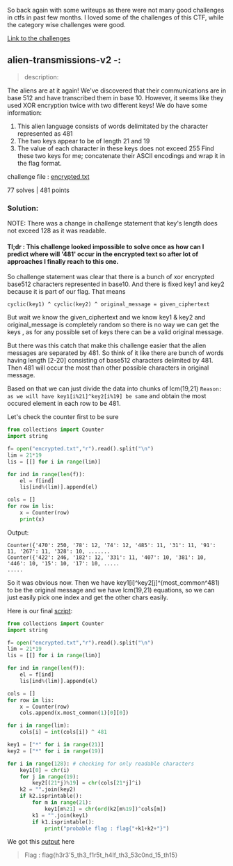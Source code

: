 
So back again with some writeups as there were not many good challenges in ctfs in past few months. 
I loved some of the challenges of this CTF, while the category wise challenges were good.

[Link to the challenges](https://2020.redpwn.net/challs)

## alien-transmissions-v2 -:
> description:

The aliens are at it again! We've discovered that their communications are in base 512 and have transcribed them in base 10. However, it seems like they used XOR encryption twice with two different keys! We do have some information:

1) This alien language consists of words delimitated by the character represented as 481
2) The two keys appear to be of length 21 and 19
3) The value of each character in these keys does not exceed 255
Find these two keys for me; concatenate their ASCII encodings and wrap it in the flag format.

challenge file : [encrypted.txt](assets/encrypted.txt)

77 solves | 481 points

### Solution:
NOTE: There was a change in challenge statement that key's length does not exceed 128 as it was readable.

#### Tl;dr : This challenge looked impossible to solve once as how can I predict where will '481' occur in the encrypted text so after lot of approaches I finally reach to this one. 
So challenge statement was clear that there is a bunch of xor encrypted base512 characters represented in base10. And there is fixed key1 and key2 because it is part of our flag.
That means
```
cyclic(key1) ^ cyclic(key2) ^ original_message = given_ciphertext
```
But wait we know the given_ciphertext and we know key1 & key2 and original_message is completely random so there is no way we can get the keys , as for any possible set of keys there can be a valid original message.

But there was this catch that make this challenge easier that the alien messages are separated by 481. So think of it like there are bunch of words having length [2-20] consisting of base512 characters delimited by 481.
Then 481 will occur the most than other possible characters in original message.

Based on that we can just divide the data into chunks of lcm(19,21) `Reason: as we will have key1[i%21]^key2[i%19] be same` and obtain the most occured element in each row to be 481.

Let's check the counter first to be sure

```python
from collections import Counter
import string

f= open("encrypted.txt","r").read().split("\n")
lim = 21*19
lis = [[] for i in range(lim)]

for ind in range(len(f)):
	el = f[ind]
	lis[ind%(lim)].append(el)

cols = []
for row in lis:
	x = Counter(row)
	print(x)

```

Output:
```
Counter({'470': 250, '78': 12, '74': 12, '485': 11, '31': 11, '91': 11, '267': 11, '328': 10, .......
Counter({'422': 246, '182': 12, '331': 11, '407': 10, '381': 10, '446': 10, '15': 10, '17': 10, .....
.....
```
So it was obvious now. Then we have key1[i]^key2[j]^(most_common^481) to be the original message and we have lcm(19,21) equations, so we can just easily pick one index and get the other chars easily. 


Here is our final [script](assets/alien.py):

```python
from collections import Counter
import string

f= open("encrypted.txt","r").read().split("\n")
lim = 21*19
lis = [[] for i in range(lim)]

for ind in range(len(f)):
	el = f[ind]
	lis[ind%(lim)].append(el)

cols = []
for row in lis:
	x = Counter(row)
	cols.append(x.most_common(1)[0][0])

for i in range(lim):
	cols[i] = int(cols[i]) ^ 481

key1 = ["*" for i in range(21)]
key2 = ["*" for i in range(19)]

for i in range(128): # checking for only readable characters
	key1[0] = chr(i)
	for j in range(19):
		key2[(21*j)%19] = chr(cols[21*j]^i)
	k2 = "".join(key2)
	if k2.isprintable():
		for m in range(21):
			key1[m%21] = chr(ord(k2[m%19])^cols[m])
		k1 = "".join(key1)
		if k1.isprintable():
			print("probable flag : flag{"+k1+k2+"}")
```
We got this [output](assets/output.txt) here
> Flag : flag{h3r3'5_th3_f1r5t_h4lf_th3_53c0nd_15_th15}
